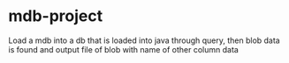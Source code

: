 # mdb-project
Load a mdb into a db that is loaded into java through query, then blob data is found and output file of blob with name of other column data
